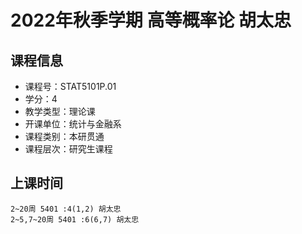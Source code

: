 # 2022年秋季学期 高等概率论 胡太忠






## 课程信息

- 课程号：STAT5101P.01
- 学分：4
- 教学类型：理论课
- 开课单位：统计与金融系
- 课程类别：本研贯通
- 课程层次：研究生课程

## 上课时间

```
2~20周 5401 :4(1,2) 胡太忠
2~5,7~20周 5401 :6(6,7) 胡太忠
```

